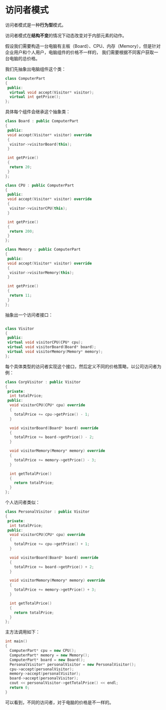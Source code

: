 # 访问者模式

访问者模式是一种**行为型**模式。

访问者模式在**结构不变**的情况下动态改变对于内部元素的动作。

假设我们需要构造一台电脑有主板（Board）、CPU、内存（Memory），但是针对企业用户和个人用户，电脑组件的价格不一样的，
我们需要根据不同客户获取一台电脑的总价格。

我们先抽象出电脑组件这个类：

```cpp
class ComputerPart
{
 public:
  virtual void accept(Visitor* visitor);
  virtual int getPrice();
};
```

具体每个组件会继承这个抽象类：

```cpp
class Board : public ComputerPart
{
 public:
 void accept(Visitor* visitor) override
 {
  visitor->visitorBoard(this);
 }

 int getPrice()
 {
  return 20;
 }
};

class CPU : public ComputerPart
{
 public:
 void accept(Visitor* visitor) override
 {
  visitor->visitorCPU(this);
 }

 int getPrice()
 {
  return 200;
 }
};

class Memory : public ComputerPart
{
 public:
 void accept(Visitor* visitor) override
 {
  visitor->visitorMemory(this);
 }

 int getPrice()
 {
  return 11;
 }
};
```

抽象出一个访问者接口：

```cpp

class Visitor
{
 public:
 virtual void visitorCPU(CPU* cpu);
 virtual void visitorBoard(Board* board);
 virtual void visitorMemory(Memory* memory);
};
```

每个具体类型的访问者实现这个接口，然后定义不同的价格策略，以公司访问者为例：

```cpp
class CorpVisitor : public Visitor
{
 private:
  int totalPrice;
 public:
  void visitorCPU(CPU* cpu) override
  {
    totalPrice += cpu->getPrice() - 1;
  }

  void visitorBoard(Board* board) override
  {
    totalPrice += board->getPrice() - 2;
  }

  void visitorMemory(Memory* memory) override
  {
    totalPrice += memory->getPrice() - 3;
  }

  int getTotalPrice()
  {
    return totalPrice;
  }
};
```

个人访问者类似：

```cpp
class PersonalVisitor : public Visitor
{
 private:
  int totalPrice;
 public:
  void visitorCPU(CPU* cpu) override
  {
    totalPrice += cpu->getPrice() + 1;
  }

  void visitorBoard(Board* board) override
  {
    totalPrice += board->getPrice() + 2;
  }

  void visitorMemory(Memory* memory) override
  {
    totalPrice += memory->getPrice() + 3;
  }

  int getTotalPrice()
  {
    return totalPrice;
  }
};
```

主方法调用如下：

```cpp
int main()
{
  ComputerPart* cpu = new CPU();
  ComputerPart* memory = new Memory();
  ComputerPart* board = new Board();
  PersonalVisitor* personalVisitor = new PersonalVisitor();
  cpu->accept(personalVisitor);
  memory->accept(personalVisitor);
  board->accept(personalVisitor);
  cout << personalVisitor->getTotalPrice() << endl;
  return 0;
}
```

可以看到，不同的访问者，对于电脑的价格是不一样的。
